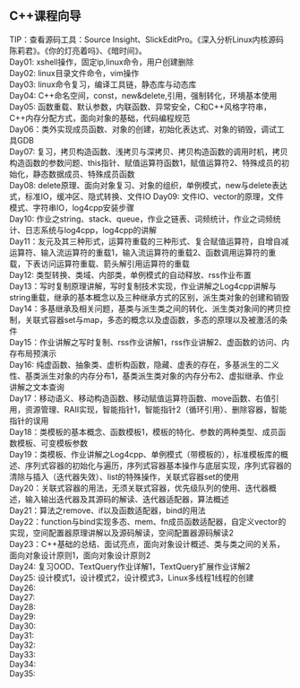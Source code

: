 ## C++课程向导  
TIP：查看源码工具：Source Insight、SlickEditPro。《深入分析Linux内核源码 陈莉君》。《你的灯亮着吗》、《暗时间》。  
Day01: xshell操作，固定ip,linux命令，用户创建删除  
Day02: linux目录文件命令，vim操作  
Day03: linux命令复习，编译工具链，静态库与动态库  
Day04: C++命名空间，const，new&delete,引用，强制转化，环境基本使用  
Day05: 函数重载、默认参数，内联函数、异常安全，C和C++风格字符串，C++内存分配方式，面向对象的基础，代码编程规范  
Day06：类外实现成员函数、对象的创建，初始化表达式、对象的销毁，调试工具GDB  
Day07: 复习，拷贝构造函数、浅拷贝与深拷贝、拷贝构造函数的调用时机，拷贝构造函数的参数问题、this指针、赋值运算符函数1，赋值运算符2、特殊成员的初始化，静态数据成员、特殊成员函数  
Day08: delete原理、面向对象复习、对象的组织，单例模式，new与delete表达式，标准IO，缓冲区、隐式转换、文件IO
Day09: 文件IO、vector的原理，文件模式、字符串IO，log4cpp安装步骤  
Day10: 作业之string、stack、queue，作业之链表、词频统计，作业之词频统计、日志系统与log4cpp，log4cpp的讲解  
Day11：友元及其三种形式，运算符重载的三种形式、复合赋值运算符，自增自减运算符、输入流运算符的重载1，输入流运算符的重载2、函数调用运算符的重载，下表访问运算符重载、箭头解引用运算符的重载  
Day12: 类型转换、类域、内部类，单例模式的自动释放、rss作业布置  
Day13：写时复制原理讲解，写时复制技术实现，作业讲解之Log4cpp讲解与string重载，继承的基本概念以及三种继承方式的区别，派生类对象的创建和销毁  
Day14：多基继承及相关问题，基类与派生类之间的转化、派生类对象间的拷贝控制，关联式容器set与map，多态的概念以及虚函数，多态的原理以及被激活的条件  
Day15：作业讲解之写时复制、rss作业讲解1，rss作业讲解2、虚函数的访问、内存布局预演示  
Day16: 纯虚函数、抽象类、虚析构函数，隐藏、虚表的存在，多基派生的二义性、基类派生对象的内存分布1，基类派生类对象的内存分布2、虚拟继承、作业讲解之文本查询  
Day17：移动语义、移动构造函数、移动赋值运算符函数、move函数、右值引用，资源管理、RAII实现，智能指针1，智能指针2（循环引用）、删除容器，智能指针的误用  
Day18：类模板的基本概念、函数模板1，模板的特化、参数的两种类型、成员函数模板、可变模板参数  
Day19：类模板、作业讲解之Log4cpp、单例模式（带模板的），标准模板库的概述、序列式容器的初始化与遍历，序列式容器基本操作与底层实现，序列式容器的清除与插入（迭代器失效）、list的特殊操作，关联式容器set的使用  
Day20：关联式容器的用法，无须关联式容器，优先级队列的使用、迭代器概述，输入输出迭代器及其源码的解读、迭代器适配器，算法概述  
Day21：算法之remove、if以及函数适配器，bind的用法  
Day22：function与bind实现多态、mem、fn成员函数适配器，自定义vector的实现，空间配置器原理讲解以及源码解读，空间配置器源码解读2  
Day23：C++基础的总结、面试亮点，面向对象设计概述、类与类之间的关系，面向对象设计原则1，面向对象设计原则2  
Day24: 复习OOD、TextQuery作业详解1，TextQuery扩展作业详解2  
Day25: 设计模式1，设计模式2，设计模式3，Linux多线程1线程的创建  
Day26:  
Day27:   
Day28:  
Day29:  
Day30:  
Day31:  
Day32:  
Day33:  
Day34:  
Day35:  






